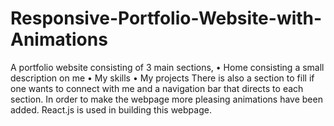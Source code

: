 # Responsive-Portfolio-Website-with-Animations
A portfolio website consisting of 3 main sections,
• Home consisting a small description on me
• My skills
• My projects
There is also a section to fill if one wants to connect with me and a navigation bar that directs to each section. 
In order to make the webpage more pleasing animations have been added. React.js is used in building this webpage.
